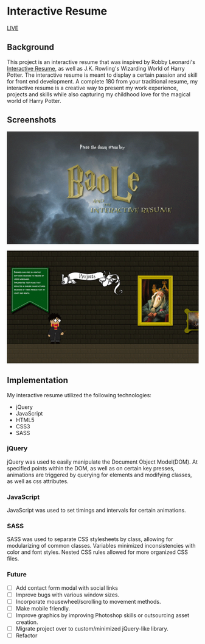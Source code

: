 # Interactive Resume

[LIVE][live]
## Background
This project is an interactive resume that was inspired by Robby Leonardi's [Interactive Resume][interactive], as well as J.K. Rowling's Wizarding World of Harry Potter. The interactive resume is meant to display a certain passion and skill for front end development. A complete 180 from your traditional resume, my interactive resume is a creative way to present my work experience, projects and skills while also capturing my childhood love for the magical world of Harry Potter.

## Screenshots

![title][title]

![animation][animation]

## Implementation
My interactive resume utilized the following technologies:
- jQuery
- JavaScript
- HTML5
- CSS3
- SASS

### jQuery
jQuery was used to easily manipulate the Document Object Model(DOM). At specified points within the DOM, as well as on certain key presses, animations are triggered by querying for elements and modifying classes, as well as css attributes.

### JavaScript
JavaScript was used to set timings and intervals for certain animations.

### SASS
SASS was used to separate CSS stylesheets by class, allowing for modularizing of common classes. Variables minimized inconsistencies with color and font styles. Nested CSS rules allowed for more organized CSS files.

### Future
- [ ] Add contact form modal with social links
- [ ] Improve bugs with various window sizes.
- [ ] Incorporate mousewheel/scrolling to movement methods.
- [ ] Make mobile friendly.
- [ ] Improve graphics by improving Photoshop skills or outsourcing asset creation.
- [ ] Migrate project over to custom/minimized jQuery-like library.
- [ ] Refactor

[live]: https://imbaoss.github.io/interactive-resume/
[interactive]: www.rleonardi.com/interactive-resume/
[title]: ./docs/images/title-page.gif
[animation]: ./docs/images/animation.gif
